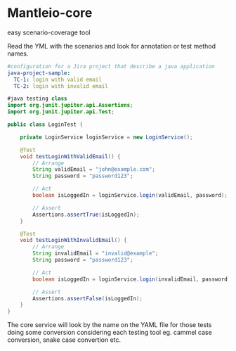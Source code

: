 # Mantleio-core
easy scenario-coverage tool

Read the YML with the scenarios and look for annotation or test method names.

```yaml
#configuration for a Jira project that describe a java application
java-project-sample:
  TC-1: login with valid email
  TC-2: login with invalid email 
```

```java
#java testing class
import org.junit.jupiter.api.Assertions;
import org.junit.jupiter.api.Test;

public class LoginTest {

    private LoginService loginService = new LoginService();

    @Test
    void testLoginWithValidEmail() {
        // Arrange
        String validEmail = "john@example.com";
        String password = "password123";

        // Act
        boolean isLoggedIn = loginService.login(validEmail, password);

        // Assert
        Assertions.assertTrue(isLoggedIn);
    }

    @Test
    void testLoginWithInvalidEmail() {
        // Arrange
        String invalidEmail = "invalid@example";
        String password = "password123";

        // Act
        boolean isLoggedIn = loginService.login(invalidEmail, password);

        // Assert
        Assertions.assertFalse(isLoggedIn);
    }
}
```

The core service will look by the name on the YAML file for those tests doing some conversion considering each testing tool eg. cammel case conversion, snake case convertion etc.
